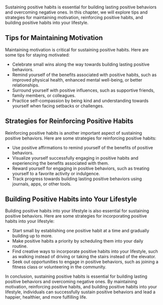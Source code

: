 
Sustaining positive habits is essential for building lasting positive behaviors and overcoming negative ones. In this chapter, we will explore tips and strategies for maintaining motivation, reinforcing positive habits, and building positive habits into your lifestyle.

Tips for Maintaining Motivation
-------------------------------

Maintaining motivation is critical for sustaining positive habits. Here are some tips for staying motivated:

* Celebrate small wins along the way towards building lasting positive behaviors.
* Remind yourself of the benefits associated with positive habits, such as improved physical health, enhanced mental well-being, or better relationships.
* Surround yourself with positive influences, such as supportive friends, family members, or colleagues.
* Practice self-compassion by being kind and understanding towards yourself when facing setbacks or challenges.

Strategies for Reinforcing Positive Habits
------------------------------------------

Reinforcing positive habits is another important aspect of sustaining positive behaviors. Here are some strategies for reinforcing positive habits:

* Use positive affirmations to remind yourself of the benefits of positive behaviors.
* Visualize yourself successfully engaging in positive habits and experiencing the benefits associated with them.
* Reward yourself for engaging in positive behaviors, such as treating yourself to a favorite activity or indulgence.
* Track progress towards building lasting positive behaviors using journals, apps, or other tools.

Building Positive Habits into Your Lifestyle
--------------------------------------------

Building positive habits into your lifestyle is also essential for sustaining positive behaviors. Here are some strategies for incorporating positive habits into your lifestyle:

* Start small by establishing one positive habit at a time and gradually building up to more.
* Make positive habits a priority by scheduling them into your daily routine.
* Find creative ways to incorporate positive habits into your lifestyle, such as walking instead of driving or taking the stairs instead of the elevator.
* Seek out opportunities to engage in positive behaviors, such as joining a fitness class or volunteering in the community.

In conclusion, sustaining positive habits is essential for building lasting positive behaviors and overcoming negative ones. By maintaining motivation, reinforcing positive habits, and building positive habits into your lifestyle, individuals can successfully sustain positive behaviors and lead a happier, healthier, and more fulfilling life.
